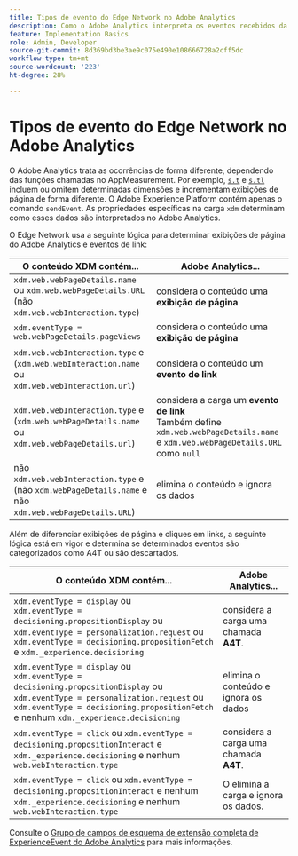 ```yaml
---
title: Tipos de evento do Edge Network no Adobe Analytics
description: Como o Adobe Analytics interpreta os eventos recebidos da Edge Network.
feature: Implementation Basics
role: Admin, Developer
source-git-commit: 8d369bd3be3ae9c075e490e108666728a2cff5dc
workflow-type: tm+mt
source-wordcount: '223'
ht-degree: 28%

---
```


# Tipos de evento do Edge Network no Adobe Analytics

O Adobe Analytics trata as ocorrências de forma diferente, dependendo das funções chamadas no AppMeasurement. Por exemplo, [`s.t`](/help/implement/vars/functions/t-method.md) e [`s.tl`](/help/implement/vars/functions/tl-method.md) incluem ou omitem determinadas dimensões e incrementam exibições de página de forma diferente. O Adobe Experience Platform contém apenas o comando `sendEvent`. As propriedades específicas na carga `xdm` determinam como esses dados são interpretados no Adobe Analytics.

O Edge Network usa a seguinte lógica para determinar exibições de página do Adobe Analytics e eventos de link:

| O conteúdo XDM contém... | Adobe Analytics... |
|---|---|
| `xdm.web.webPageDetails.name` ou `xdm.web.webPageDetails.URL` (não `xdm.web.webInteraction.type`) | considera o conteúdo uma **exibição de página** |
| `xdm.eventType = web.webPageDetails.pageViews` | considera o conteúdo uma **exibição de página** |
| `xdm.web.webInteraction.type` e (`xdm.web.webInteraction.name` ou `xdm.web.webInteraction.url`) | considera o conteúdo um **evento de link** |
| `xdm.web.webInteraction.type` e (`xdm.web.webPageDetails.name` ou `xdm.web.webPageDetails.url`) | considera a carga um **evento de link** <br/>Também define `xdm.web.webPageDetails.name` e `xdm.web.webPageDetails.URL` como `null` |
| não `xdm.web.webInteraction.type` e (não `xdm.webPageDetails.name` e não `xdm.web.webPageDetails.URL`) | elimina o conteúdo e ignora os dados |

Além de diferenciar exibições de página e cliques em links, a seguinte lógica está em vigor e determina se determinados eventos são categorizados como A4T ou são descartados.

| O conteúdo XDM contém... | Adobe Analytics... |
| --- | --- |
| `xdm.eventType = display` ou <br/>`xdm.eventType = decisioning.propositionDisplay` ou <br/>`xdm.eventType = personalization.request` ou <br/>`xdm.eventType = decisioning.propositionFetch` e `xdm._experience.decisioning` | considera a carga uma chamada **A4T**. |
| `xdm.eventType = display` ou <br/>`xdm.eventType = decisioning.propositionDisplay` ou <br/>`xdm.eventType = personalization.request` ou <br/>`xdm.eventType = decisioning.propositionFetch` e nenhum `xdm._experience.decisioning` | elimina o conteúdo e ignora os dados |
| `xdm.eventType = click` ou `xdm.eventType = decisioning.propositionInteract` e `xdm._experience.decisioning` e nenhum `web.webInteraction.type` | considera a carga uma chamada **A4T**. |
| `xdm.eventType = click` ou `xdm.eventType = decisioning.propositionInteract` e nenhum `xdm._experience.decisioning` e nenhum `web.webInteraction.type` | O elimina a carga e ignora os dados. |

Consulte o [Grupo de campos de esquema de extensão completa de ExperienceEvent do Adobe Analytics](https://experienceleague.adobe.com/en/docs/experience-platform/xdm/field-groups/event/analytics-full-extension) para mais informações.
